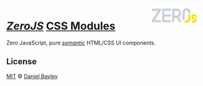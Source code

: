 <img src="logo.svg" width="24%" align="right">

_[ZeroJS]_ [CSS Modules]
========================
Zero JavaScript, pure _[semantic]_ HTML/CSS UI components.

License
-------
[MIT] © [Daniel Bayley]

[MIT]:                LICENSE.md
[Daniel Bayley]:      https://github.com/danielbayley

[zerojs]:             https://danielbayley.github.io/zero-js

[css modules]:        https://github.com/css-modules/css-modules

[semantic]:           https://developer.mozilla.org/docs/Glossary/Semantics#semantics_in_html
